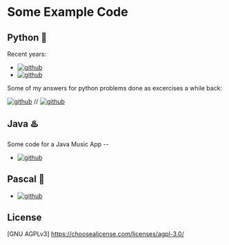 # Some Example Code

## Python 🐍

Recent years:
- [![github](https://img.shields.io/badge/Python2024-darkgreen)]([https://github.com/Hadron-JLeo/java_projects/](https://github.com/Hadron-JLeo/example_work/tree/main/2024_code))
- [![github](https://img.shields.io/badge/Python2023-darkgreen)]([https://github.com/Hadron-JLeo/java_projects/](https://github.com/Hadron-JLeo/example_work/tree/main/2023_code))


Some of my answers for python problems done as excercises a while back:

[![github](https://img.shields.io/badge/Online%20Excercises-8A2BE2)](https://github.com/Hadron-JLeo/hackerrank/tree/main) // [![github](https://img.shields.io/badge/Reusable_Old_Python-8A2BE2)](https://github.com/Hadron-JLeo/python_examples/tree/main)

## Java ♨️

Some code for a Java Music App -- 
- [![github](https://img.shields.io/badge/Java_App_Development-blue)](https://github.com/Hadron-JLeo/java_projects/)


## Pascal 👦

- [![github](https://img.shields.io/badge/Pascal-red)](https://github.com/Hadron-JLeo/pascal/blob/main/liste_mit_worten.pas)


## License

[GNU AGPLv3] https://choosealicense.com/licenses/agpl-3.0/
